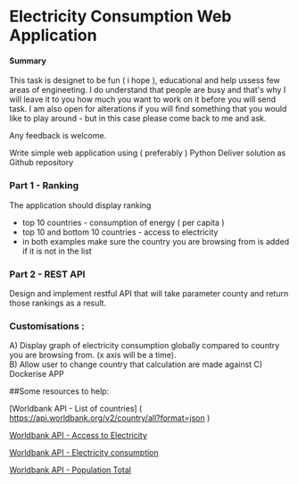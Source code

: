 # Electricity Consumption Web Application

#### Summary

This task is designet to be fun ( i hope ), educational and help ussess few areas of engineeting. I do understand that people are busy and that's why I will leave it to you how much you want to work on it before you will send task. I am also open for alterations if you will find something that you would like to play around - but in this case please come back to me and ask. 

Any feedback is welcome. 

Write simple web application using ( preferably ) Python
Deliver solution as Github repository 

### Part 1 - Ranking

The application should display ranking 
- top 10 countries - consumption of energy ( per capita ) 
- top 10 and bottom 10 countries - access to electricity 
- in both examples make sure the country you are browsing from is added if it is not in the list

### Part 2 - REST API

Design and implement restful API that will take parameter county and return those rankings as a result. 

### Customisations : 

A) Display graph of electricity consumption globally compared to country you are browsing from. (x axis will be a time).  
B) Allow user to change country that calculation are made against 
C) Dockerise APP



##Some resources to help: 

[Worldbank API - List of countries] ( https://api.worldbank.org/v2/country/all?format=json ) 

[Worldbank API - Access to Electricity](https://api.worldbank.org/v2/country/all/indicator/1.1_ACCESS.ELECTRICITY.TOT?format=json)

[Worldbank API - Electricity consumption](https://api.worldbank.org/v2/country/all/indicator/1.1_TOTAL.FINAL.ENERGY.CONSUM?format=json)

[Worldbank API - Population Total](http://api.worldbank.org/v2/en/indicator/SP.POP.TOTL?downloadformat=csv)
